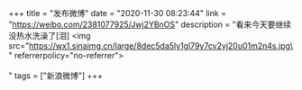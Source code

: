 +++
title = "发布微博"
date = "2020-11-30 08:23:44"
link = "https://weibo.com/2381077925/Jwj2YBnOS"
description = "看来今天要继续没热水洗澡了[泪] <img src=\"https://wx1.sinaimg.cn/large/8dec5da5ly1gl79y7cv2yj20u01m2n4s.jpg\" referrerpolicy=\"no-referrer\"><br><br>"
tags = ["新浪微博"]
+++
